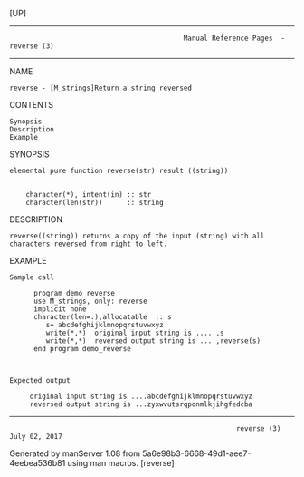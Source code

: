 [UP]

-----------------------------------------------------------------------------------------------------------------------------------
                                               Manual Reference Pages  - reverse (3)
-----------------------------------------------------------------------------------------------------------------------------------
                                                                 
NAME

    reverse - [M_strings]Return a string reversed

CONTENTS

    Synopsis
    Description
    Example

SYNOPSIS



    elemental pure function reverse(str) result ((string))


        character(*), intent(in) :: str
        character(len(str))      :: string



DESCRIPTION

    reverse((string)) returns a copy of the input (string) with all characters reversed from right to left.

EXAMPLE

    Sample call

          program demo_reverse
          use M_strings, only: reverse
          implicit none
          character(len=:),allocatable  :: s
             s= abcdefghijklmnopqrstuvwxyz 
             write(*,*)  original input string is .... ,s
             write(*,*)  reversed output string is ... ,reverse(s)
          end program demo_reverse



    Expected output

         original input string is ....abcdefghijklmnopqrstuvwxyz
         reversed output string is ...zyxwvutsrqponmlkjihgfedcba

-----------------------------------------------------------------------------------------------------------------------------------

                                                            reverse (3)                                               July 02, 2017

Generated by manServer 1.08 from 5a6e98b3-6668-49d1-aee7-4eebea536b81 using man macros.
                                                             [reverse]
